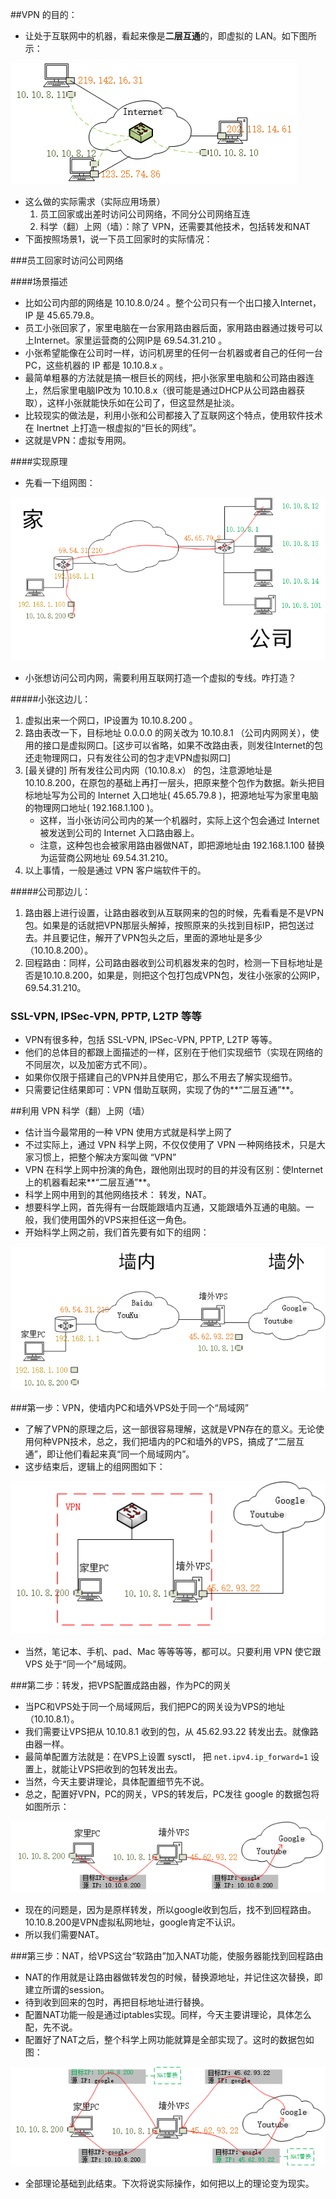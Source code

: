 ##VPN 的目的：
* 让处于互联网中的机器，看起来像是**二层互通**的，即虚拟的 LAN。如下图所示：    

![](vpn-1.png)

* 这么做的实际需求（实际应用场景）
	1. 员工回家或出差时访问公司网络，不同分公司网络互连
	2. 科学（翻）上网（墙）：除了 VPN，还需要其他技术，包括转发和NAT
* 下面按照场景1，说一下员工回家时的实际情况：

###员工回家时访问公司网络

####场景描述
* 比如公司内部的网络是 10.10.8.0/24 。整个公司只有一个出口接入Internet，IP 是 45.65.79.8。
* 员工小张回家了，家里电脑在一台家用路由器后面，家用路由器通过拨号可以上Internet。家里运营商的公网IP是 69.54.31.210 。
* 小张希望能像在公司时一样，访问机房里的任何一台机器或者自己的任何一台PC，这些机器的 IP 都是 10.10.8.x 。
* 最简单粗暴的方法就是搞一根巨长的网线，把小张家里电脑和公司路由器连上，然后家里电脑IP改为 10.10.8.x（很可能是通过DHCP从公司路由器获取），这样小张就能快乐如在公司了，但这显然是扯淡。
* 比较现实的做法是，利用小张和公司都接入了互联网这个特点，使用软件技术在 Inertnet 上打造一根虚拟的“巨长的网线”。
* 这就是VPN：虚拟专用网。

####实现原理
* 先看一下组网图：  

![](vpn-2.png)

* 小张想访问公司内网，需要利用互联网打造一个虚拟的专线。咋打造？

#####小张这边儿：
1. 虚拟出来一个网口，IP设置为 10.10.8.200 。
2. 路由表改一下，目标地址 0.0.0.0  的网关改为 10.10.8.1 （公司内网网关），使用的接口是虚拟网口。[这步可以省略，如果不改路由表，则发往Internet的包还走物理网口，只有发往公司的包才走VPN虚拟网口]
3. [最关键的]  所有发往公司内网（10.10.8.x） 的包，注意源地址是10.10.8.200，在原包的基础上再打一层头，把原来整个包作为数据。新头把目标地址写为公司的 Internet 入口地址( 45.65.79.8 )，把源地址写为家里电脑的物理网口地址( 192.168.1.100 )。
	* 这样，当小张访问公司内的某一个机器时，实际上这个包会通过 Internet 被发送到公司的 Internet 入口路由器上。
	* 注意，这种包也会被家用路由器做NAT，即把源地址由 192.168.1.100 替换为运营商公网地址 69.54.31.210。
4. 以上事情，一般是通过 VPN 客户端软件干的。

#####公司那边儿：
1. 路由器上进行设置，让路由器收到从互联网来的包的时候，先看看是不是VPN包。如果是的话就把VPN那层头解掉，按照原来的头找到目标IP，把包送过去。并且要记住，解开了VPN包头之后，里面的源地址是多少（10.10.8.200）。
2. 回程路由：同样，公司路由器收到公司机器发来的包时，检测一下目标地址是否是10.10.8.200，如果是，则把这个包打包成VPN包，发往小张家的公网IP，69.54.31.210。

### SSL-VPN, IPSec-VPN, PPTP, L2TP 等等
* VPN有很多种，包括 SSL-VPN, IPSec-VPN, PPTP, L2TP 等等。
* 他们的总体目的都跟上面描述的一样，区别在于他们实现细节（实现在网络的不同层次，以及加密方式不同）。
* 如果你仅限于搭建自己的VPN并且使用它，那么不用去了解实现细节。
* 只需要记住结果即可：VPN 借助互联网，实现了伪的**“二层互通”**。

##利用 VPN 科学（翻）上网（墙）
* 估计当今最常用的一种 VPN 使用方式就是科学上网了
* 不过实际上，通过 VPN 科学上网，不仅仅使用了 VPN 一种网络技术，只是大家习惯上，把整个解决方案叫做 “VPN”
* VPN 在科学上网中扮演的角色，跟他刚出现时的目的并没有区别：使Internet上的机器看起来**“二层互通”**。
* 科学上网中用到的其他网络技术： 转发，NAT。
* 想要科学上网，首先得有一台既能跟墙内互通，又能跟墙外互通的电脑。一般，我们使用国外的VPS来担任这一角色。
* 开始科学上网之前，我们首先要有如下的组网：  

![](vpn-vps-1.png)
  
###第一步：VPN，使墙内PC和墙外VPS处于同一个“局域网”
* 了解了VPN的原理之后，这一部很容易理解，这就是VPN存在的意义。无论使用何种VPN技术，总之，我们把墙内的PC和墙外的VPS，搞成了“二层互通”，即让他们看起来真“同一个局域网内”。
* 这步结束后，逻辑上的组网图如下：
  
![](vpn-vps-2.png)

* 当然，笔记本、手机、pad、Mac 等等等等，都可以。只要利用 VPN 使它跟 VPS 处于“同一个”局域网。

###第二步：转发，把VPS配置成路由器，作为PC的网关
* 当PC和VPS处于同一个局域网后，我们把PC的网关设为VPS的地址（10.10.8.1）。
* 我们需要让VPS把从 10.10.8.1 收到的包，从 45.62.93.22 转发出去。就像路由器一样。
* 最简单配置方法就是：在VPS上设置 sysctl， 把 `net.ipv4.ip_forward=1` 设置上，就能让VPS把收到的包转发出去。
* 当然，今天主要讲理论，具体配置细节先不说。
* 总之，配置好VPN，PC的网关，VPS的转发后，PC发往 google 的数据包将如图所示：
  
![](vpn-vps-3.png)
  
* 现在的问题是，因为是原样转发，所以google收到包后，找不到回程路由。10.10.8.200是VPN虚拟私网地址，google肯定不认识。
* 所以我们需要NAT。

###第三步：NAT，给VPS这台“软路由”加入NAT功能，使服务器能找到回程路由
* NAT的作用就是让路由器做转发包的时候，替换源地址，并记住这次替换，即建立所谓的session。
* 待到收到回来的包时，再把目标地址进行替换。
* 配置NAT功能一般是通过iptables实现。同样，今天主要讲理论，具体怎么配，先不说。
* 配置好了NAT之后，整个科学上网功能就算是全部实现了。这时的数据包如图：
  
![](vpn-vps-4.png)
  
* 全部理论基础到此结束。下次将说实际操作，如何把以上的理论变为现实。